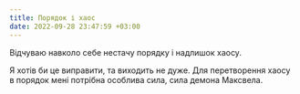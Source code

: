 ```yaml
---
title: Порядок і хаос
date: 2022-09-28 23:47:59 +03:00
---
```


Відчуваю навколо себе нестачу порядку і надлишок хаосу.

Я хотів би це виправити, та виходить не дуже. Для перетворення хаосу в порядок мені потрібна особлива сила, сила демона Максвела.
